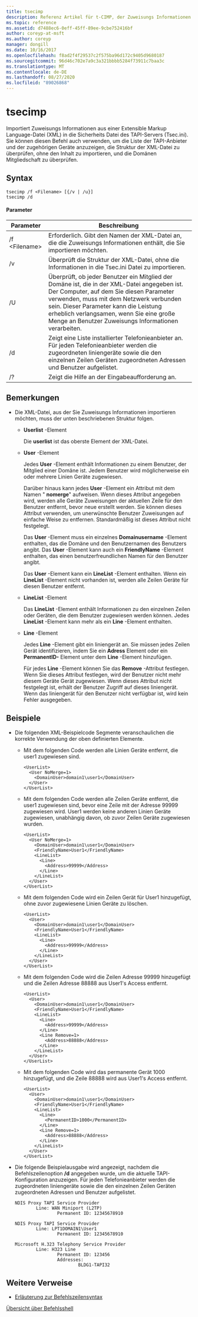 ```yaml
---
title: tsecimp
description: Referenz Artikel für t-CIMP, der Zuweisungs Informationen aus einer Extensible Markup Language (XML)-Datei in die TAPI-Server Sicherheits Datei (Tsec.ini) importiert.
ms.topic: reference
ms.assetid: d7488ec6-0eff-45ff-89ee-9cbe752416bf
author: coreyp-at-msft
ms.author: coreyp
manager: dongill
ms.date: 10/16/2017
ms.openlocfilehash: f8ad2f4f29537c2f575ba96d172c9405d9680187
ms.sourcegitcommit: 96d46c702e7a9c3a321bbbb5284f73911c7baa3c
ms.translationtype: MT
ms.contentlocale: de-DE
ms.lasthandoff: 08/27/2020
ms.locfileid: "89026868"
---
```

# <a name="tsecimp"></a>tsecimp

Importiert Zuweisungs Informationen aus einer Extensible Markup Language-Datei (XML) in die Sicherheits Datei des TAPI-Servers (Tsec.ini). Sie können diesen Befehl auch verwenden, um die Liste der TAPI-Anbieter und der zugehörigen Geräte anzuzeigen, die Struktur der XML-Datei zu überprüfen, ohne den Inhalt zu importieren, und die Domänen Mitgliedschaft zu überprüfen.

## <a name="syntax"></a>Syntax

```
tsecimp /f <Filename> [{/v | /u}]
tsecimp /d
```

#### <a name="parameters"></a>Parameter

|Parameter|Beschreibung|
|---------|-----------|
|/f \<Filename>|Erforderlich. Gibt den Namen der XML-Datei an, die die Zuweisungs Informationen enthält, die Sie importieren möchten.|
|/v|Überprüft die Struktur der XML-Datei, ohne die Informationen in die Tsec.ini Datei zu importieren.|
|/U|Überprüft, ob jeder Benutzer ein Mitglied der Domäne ist, die in der XML-Datei angegeben ist. Der Computer, auf dem Sie diesen Parameter verwenden, muss mit dem Netzwerk verbunden sein. Dieser Parameter kann die Leistung erheblich verlangsamen, wenn Sie eine große Menge an Benutzer Zuweisungs Informationen verarbeiten.|
|/d|Zeigt eine Liste installierter Telefonieanbieter an. Für jeden Telefonieanbieter werden die zugeordneten liniengeräte sowie die den einzelnen Zeilen Geräten zugeordneten Adressen und Benutzer aufgelistet.|
|/?|Zeigt die Hilfe an der Eingabeaufforderung an.|

## <a name="remarks"></a>Bemerkungen

-   Die XML-Datei, aus der Sie Zuweisungs Informationen importieren möchten, muss der unten beschriebenen Struktur folgen.
    -   **Userlist** -Element

        Die **userlist** ist das oberste Element der XML-Datei.
    -   **User** -Element

        Jedes **User** -Element enthält Informationen zu einem Benutzer, der Mitglied einer Domäne ist. Jedem Benutzer wird möglicherweise ein oder mehrere Linien Geräte zugewiesen.

        Darüber hinaus kann jedes **User** -Element ein Attribut mit dem Namen " **nomerge**" aufweisen. Wenn dieses Attribut angegeben wird, werden alle Geräte Zuweisungen der aktuellen Zeile für den Benutzer entfernt, bevor neue erstellt werden. Sie können dieses Attribut verwenden, um unerwünschte Benutzer Zuweisungen auf einfache Weise zu entfernen. Standardmäßig ist dieses Attribut nicht festgelegt.

        Das **User** -Element muss ein einzelnes **Domainusername** -Element enthalten, das die Domäne und den Benutzernamen des Benutzers angibt. Das **User** -Element kann auch ein **FriendlyName** -Element enthalten, das einen benutzerfreundlichen Namen für den Benutzer angibt.

        Das **User** -Element kann ein **LineList** -Element enthalten. Wenn ein **LineList** -Element nicht vorhanden ist, werden alle Zeilen Geräte für diesen Benutzer entfernt.
    -   **LineList** -Element

        Das **LineList** -Element enthält Informationen zu den einzelnen Zeilen oder Geräten, die dem Benutzer zugewiesen werden können. Jedes **LineList** -Element kann mehr als ein **Line** -Element enthalten.
    -   **Line** -Element

        Jedes **Line** -Element gibt ein liniengerät an. Sie müssen jedes Zeilen Gerät identifizieren, indem Sie ein **Adress** Element oder ein **PermanentID-** Element unter dem **Line** -Element hinzufügen.

        Für jedes **Line** -Element können Sie das **Remove** -Attribut festlegen. Wenn Sie dieses Attribut festlegen, wird der Benutzer nicht mehr diesem Geräte Gerät zugewiesen. Wenn dieses Attribut nicht festgelegt ist, erhält der Benutzer Zugriff auf dieses liniengerät. Wenn das liniengerät für den Benutzer nicht verfügbar ist, wird kein Fehler ausgegeben.

## <a name="examples"></a>Beispiele
- Die folgenden XML-Beispielcode Segmente veranschaulichen die korrekte Verwendung der oben definierten Elemente.
  - Mit dem folgenden Code werden alle Linien Geräte entfernt, die user1 zugewiesen sind.
    ```
    <UserList>
      <User NoMerge=1>
        <DomainUser>domain1\user1</DomainUser>
      </User>
    </UserList>
    ```
  - Mit dem folgenden Code werden alle Zeilen Geräte entfernt, die user1 zugewiesen sind, bevor eine Zeile mit der Adresse 99999 zugewiesen wird. User1 werden keine anderen Linien Geräte zugewiesen, unabhängig davon, ob zuvor Zeilen Geräte zugewiesen wurden.
    ```
    <UserList>
      <User NoMerge=1>
        <DomainUser>domain1\user1</DomainUser>
        <FriendlyName>User1</FriendlyName>
        <LineList>
          <Line>
            <Address>99999</Address>
          </Line>
        </LineList>
      </User>
    </UserList>
    ```
  - Mit dem folgenden Code wird ein Zeilen Gerät für User1 hinzugefügt, ohne zuvor zugewiesene Linien Geräte zu löschen.
    ```
    <UserList>
      <User>
        <DomainUser>domain1\user1</DomainUser>
        <FriendlyName>User1</FriendlyName>
        <LineList>
          <Line>
            <Address>99999</Address>
          </Line>
        </LineList>
      </User>
    </UserList>
    ```
  - Mit dem folgenden Code wird die Zeilen Adresse 99999 hinzugefügt und die Zeilen Adresse 88888 aus User1's Access entfernt.
    ```
    <UserList>
      <User>
        <DomainUser>domain1\user1</DomainUser>
        <FriendlyName>User1</FriendlyName>
        <LineList>
          <Line>
            <Address>99999</Address>
          </Line>
          <Line Remove=1>
            <Address>88888</Address>
          </Line>
        </LineList>
      </User>
    </UserList>
    ```
  - Mit dem folgenden Code wird das permanente Gerät 1000 hinzugefügt, und die Zeile 88888 wird aus User1's Access entfernt.
    ```
    <UserList>
      <User>
        <DomainUser>domain1\user1</DomainUser>
        <FriendlyName>User1</FriendlyName>
        <LineList>
          <Line>
            <PermanentID>1000</PermanentID>
          </Line>
          <Line Remove=1>
            <Address>88888</Address>
          </Line>
        </LineList>
      </User>
    </UserList>
    ```

-   Die folgende Beispielausgabe wird angezeigt, nachdem die Befehlszeilenoption **/d** angegeben wurde, um die aktuelle TAPI-Konfiguration anzuzeigen. Für jeden Telefonieanbieter werden die zugeordneten liniengeräte sowie die den einzelnen Zeilen Geräten zugeordneten Adressen und Benutzer aufgelistet.
    ```
    NDIS Proxy TAPI Service Provider
            Line: WAN Miniport (L2TP)
                    Permanent ID: 12345678910

    NDIS Proxy TAPI Service Provider
            Line: LPT1DOMAIN1\User1
                    Permanent ID: 12345678910

    Microsoft H.323 Telephony Service Provider
            Line: H323 Line
                    Permanent ID: 123456
                    Addresses:
                            BLDG1-TAPI32

    ```

## <a name="additional-references"></a>Weitere Verweise

- [Erläuterung zur Befehlszeilensyntax](command-line-syntax-key.md)

[Übersicht über Befehlsshell](/previous-versions/windows/it-pro/windows-server-2003/cc737438(v=ws.10))

